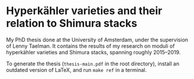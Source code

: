 # Hyperk&auml;hler varieties and their relation to Shimura stacks

My PhD thesis done at the University of Amsterdam, under the supervision of Lenny Taelman. 
It contains the results of my research on moduli of hyperk&auml;hler varieties and Shimura stacks, spanning roughly 2015&ndash;2019.

To generate the thesis (`thesis-main.pdf` in the root directory), install an outdated version of LaTeX, and run `make ref` in a terminal. 
